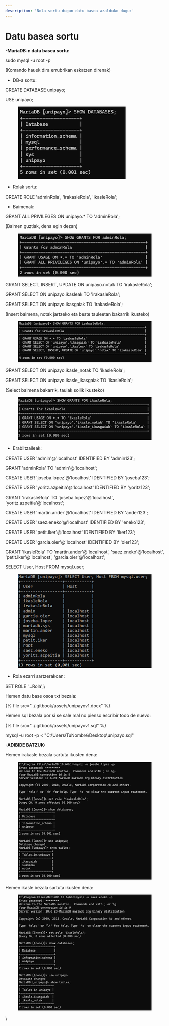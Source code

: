 ```yaml
---
description: 'Nola sortu dugun datu basea azalduko dugu:'
---
```


# Datu basea sortu

**-MariaDB-n datu basea sortu:**

sudo mysql -u root -p

(Komando hauek dira errubrikan eskatzen direnak)



* DB-a sortu:

CREATE DATABASE unipayo;

USE unipayo;

<figure><img src="../.gitbook/assets/unknown (3) (1) (1) (1) (1).png" alt=""><figcaption></figcaption></figure>



* Rolak sortu:

CREATE ROLE 'adminRola', 'irakasleRola', 'ikasleRola';



* Baimenak:

GRANT ALL PRIVILEGES ON unipayo.\* TO 'adminRola';

(Baimen guztiak, dena egin dezan)

<figure><img src="../.gitbook/assets/unknown (4) (1) (1) (1) (1).png" alt=""><figcaption></figcaption></figure>

GRANT SELECT, INSERT, UPDATE ON unipayo.notak TO 'irakasleRola';

GRANT SELECT ON unipayo.ikasleak TO 'irakasleRola';

GRANT SELECT ON unipayo.ikasgaiak TO 'irakasleRola';

(Insert baimena, notak jartzeko eta beste tauleetan bakarrik ikusteko)

<figure><img src="../.gitbook/assets/unknown (5) (1) (1) (1) (1).png" alt=""><figcaption></figcaption></figure>

GRANT SELECT ON unipayo.ikasle\_notak TO 'ikasleRola';

GRANT SELECT ON unipayo.ikasle\_ikasgaiak TO 'ikasleRola';

(Select baimena bakarrik, taulak soilik ikusteko)

<figure><img src="../.gitbook/assets/unknown (6) (1) (1) (1) (1).png" alt=""><figcaption></figcaption></figure>



* Erabiltzaileak:

CREATE USER 'admin'@'localhost' IDENTIFIED BY 'admin123';

GRANT 'adminRola' TO 'admin'@'localhost';



CREATE USER 'joseba.lopez'@'localhost' IDENTIFIED BY 'joseba123';

CREATE USER 'yoritz.azpeitia'@'localhost' IDENTIFIED BY 'yoritz123';

GRANT 'irakasleRola' TO 'joseba.lopez'@'localhost', 'yoritz.azpeitia'@'localhost';



CREATE USER 'martin.ander'@'localhost' IDENTIFIED BY 'ander123';

CREATE USER 'saez.eneko'@'localhost' IDENTIFIED BY 'eneko123';

CREATE USER 'petit.iker'@'localhost' IDENTIFIED BY 'iker123';

CREATE USER 'garcia.oier'@'localhost' IDENTIFIED BY 'oier123';

GRANT 'ikasleRola' TO 'martin.ander'@'localhost', 'saez.eneko'@'localhost', 'petit.iker'@'localhost', 'garcia.oier'@'localhost';

SELECT User, Host FROM mysql.user;

<figure><img src="../.gitbook/assets/unknown (7) (1) (1) (1).png" alt=""><figcaption></figcaption></figure>



* Rola ezarri sartzerakoan:

SET ROLE '...Rola';\


Hemen  datu base osoa txt bezala:

{% file src="../.gitbook/assets/unipayov1.docx" %}

Hemen sql bezala por si se sale mal no pienso escribir todo de nuevo:&#x20;

{% file src="../.gitbook/assets/unipayov1.sql" %}

mysql -u root -p < "C:\Users\TuNombre\Desktop\unipayo.sql"



**-ADIBIDE BATZUK:**

Hemen irakasle bezala sartuta ikusten dena:

<figure><img src="../.gitbook/assets/unknown (8) (1) (1) (1).png" alt=""><figcaption></figcaption></figure>

Hemen ikasle bezala sartuta ikusten dena:

<figure><img src="../.gitbook/assets/unknown (9) (1) (1) (1).png" alt=""><figcaption></figcaption></figure>

\
